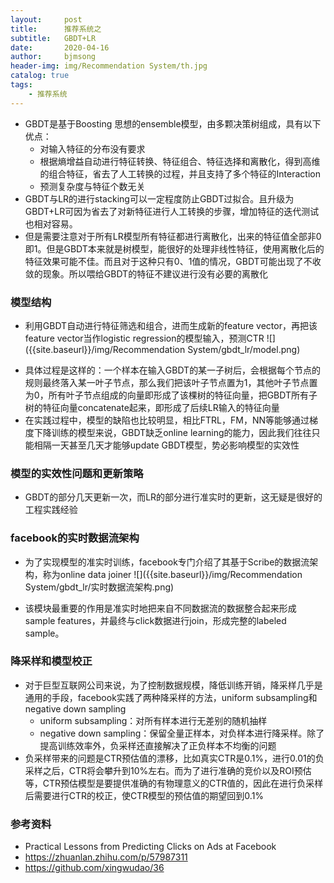 ```yaml
---
layout:     post
title:      推荐系统之
subtitle:   GBDT+LR
date:       2020-04-16
author:     bjmsong
header-img: img/Recommendation System/th.jpg
catalog: true
tags:
    - 推荐系统
---
```


- GBDT是基于Boosting 思想的ensemble模型，由多颗决策树组成，具有以下优点：
    - 对输入特征的分布没有要求
    - 根据熵增益自动进行特征转换、特征组合、特征选择和离散化，得到高维的组合特征，省去了人工转换的过程，并且支持了多个特征的Interaction
    - 预测复杂度与特征个数无关
- GBDT与LR的进行stacking可以一定程度防止GBDT过拟合。且升级为GBDT+LR可因为省去了对新特征进行人工转换的步骤，增加特征的迭代测试也相对容易。
- 但是需要注意对于所有LR模型所有特征都进行离散化，出来的特征值全部非0即1。但是GBDT本来就是树模型，能很好的处理非线性特征，使用离散化后的特征效果可能不佳。而且对于这种只有0、1值的情况，GBDT可能出现了不收敛的现象。所以喂给GBDT的特征不建议进行没有必要的离散化


### 模型结构
<ul> 
<li markdown="1">
利用GBDT自动进行特征筛选和组合，进而生成新的feature vector，再把该feature vector当作logistic regression的模型输入，预测CTR
![]({{site.baseurl}}/img/Recommendation System/gbdt_lr/model.png) 
</li> 
</ul> 

- 具体过程是这样的：一个样本在输入GBDT的某一子树后，会根据每个节点的规则最终落入某一叶子节点，那么我们把该叶子节点置为1，其他叶子节点置为0，所有叶子节点组成的向量即形成了该棵树的特征向量，把GBDT所有子树的特征向量concatenate起来，即形成了后续LR输入的特征向量
- 在实践过程中，模型的缺陷也比较明显，相比FTRL，FM，NN等能够通过梯度下降训练的模型来说，GBDT缺乏online learning的能力，因此我们往往只能相隔一天甚至几天才能够update GBDT模型，势必影响模型的实效性

### 模型的实效性问题和更新策略
- GBDT的部分几天更新一次，而LR的部分进行准实时的更新，这无疑是很好的工程实践经验


### facebook的实时数据流架构
<ul> 
<li markdown="1">
为了实现模型的准实时训练，facebook专门介绍了其基于Scribe的数据流架构，称为online data joiner
![]({{site.baseurl}}/img/Recommendation System/gbdt_lr/实时数据流架构.png) 
</li> 
</ul> 

- 该模块最重要的作用是准实时地把来自不同数据流的数据整合起来形成sample features，并最终与click数据进行join，形成完整的labeled sample。


### 降采样和模型校正
- 对于巨型互联网公司来说，为了控制数据规模，降低训练开销，降采样几乎是通用的手段，facebook实践了两种降采样的方法，uniform subsampling和 negative down sampling
    - uniform subsampling：对所有样本进行无差别的随机抽样
    - negative down sampling：保留全量正样本，对负样本进行降采样。除了提高训练效率外，负采样还直接解决了正负样本不均衡的问题
- 负采样带来的问题是CTR预估值的漂移，比如真实CTR是0.1%，进行0.01的负采样之后，CTR将会攀升到10%左右。而为了进行准确的竞价以及ROI预估等，CTR预估模型是要提供准确的有物理意义的CTR值的，因此在进行负采样后需要进行CTR的校正，使CTR模型的预估值的期望回到0.1%


### 参考资料
- Practical Lessons from Predicting Clicks on Ads at Facebook
- https://zhuanlan.zhihu.com/p/57987311
- https://github.com/xingwudao/36